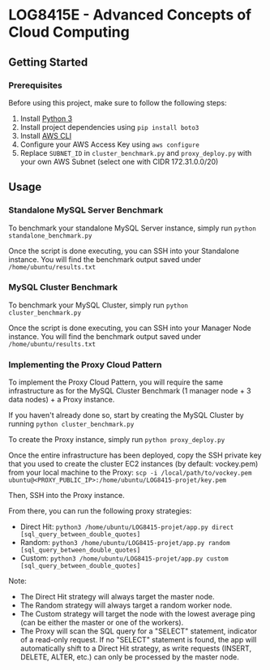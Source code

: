 # LOG8415E -  Advanced Concepts of Cloud Computing

## Getting Started

### Prerequisites

Before using this project, make sure to follow the following steps:

1. Install [Python 3](https://www.python.org/downloads/)
2. Install project dependencies using `pip install boto3`
3. Install [AWS CLI](https://docs.aws.amazon.com/cli/latest/userguide/getting-started-install.html)
4. Configure your AWS Access Key using `aws configure`
5. Replace `SUBNET_ID` in `cluster_benchmark.py` and `proxy_deploy.py` with your own AWS Subnet (select one with CIDR 172.31.0.0/20)

## Usage

### Standalone MySQL Server Benchmark

To benchmark your standalone MySQL Server instance, simply run `python standalone_benchmark.py`

Once the script is done executing, you can SSH into your Standalone instance. You will find the benchmark output saved under `/home/ubuntu/results.txt`

### MySQL Cluster Benchmark

To benchmark your MySQL Cluster, simply run `python cluster_benchmark.py`

Once the script is done executing, you can SSH into your Manager Node instance. You will find the benchmark output saved under `/home/ubuntu/results.txt`

### Implementing the Proxy Cloud Pattern

To implement the Proxy Cloud Pattern, you will require the same infrastructure as for the MySQL Cluster Benchmark (1 manager node + 3 data nodes) + a Proxy instance. 

If you haven't already done so, start by creating the MySQL Cluster by running `python cluster_benchmark.py`

To create the Proxy instance, simply run `python proxy_deploy.py`

Once the entire infrastructure has been deployed, copy the SSH private key that you used to create the cluster EC2 instances (by default: vockey.pem) from your local machine to the Proxy: `scp -i /local/path/to/vockey.pem ubuntu@<PROXY_PUBLIC_IP>:/home/ubuntu/LOG8415-projet/key.pem`

Then, SSH into the Proxy instance.

From there, you can run the following proxy strategies:
- Direct Hit: `python3 /home/ubuntu/LOG8415-projet/app.py direct [sql_query_between_double_quotes]`
- Random: `python3 /home/ubuntu/LOG8415-projet/app.py random [sql_query_between_double_quotes]`
- Custom: `python3 /home/ubuntu/LOG8415-projet/app.py custom [sql_query_between_double_quotes]`

Note: 
- The Direct Hit strategy will always target the master node. 
- The Random strategy will always target a random worker node.
- The Custom strategy will target the node with the lowest average ping (can be either the master or one of the workers).
- The Proxy will scan the SQL query for a "SELECT" statement, indicator of a read-only request. If no "SELECT" statement is found, the app will automatically shift to a Direct Hit strategy, as write requests (INSERT, DELETE, ALTER, etc.) can only be processed by the master node.
